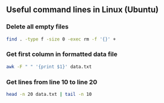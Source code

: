 ## Useful command lines in Linux (Ubuntu)

### Delete all empty files

```bash
find . -type f -size 0 -exec rm -f '{}' +
```

### Get first column in formatted data file

```bash
awk -F " " '{print $1}' data.txt
```

### Get lines from line 10 to line 20

```bash
head -n 20 data.txt | tail -n 10
```
